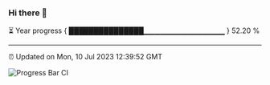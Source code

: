 ### Hi there 👋

⏳ Year progress { ███████████████▁▁▁▁▁▁▁▁▁▁▁▁▁▁▁ } 52.20 %

---

⏰ Updated on Mon, 10 Jul 2023 12:39:52 GMT

![Progress Bar CI](https://github.com/ZhaoGui/ZhaoGui/workflows/Progress%20Bar%20CI/badge.svg)
